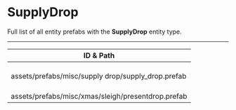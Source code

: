 # SupplyDrop
Full list of all <Badge type="warning" text="2"/> entity prefabs with the **SupplyDrop** entity type.

---
| ID & Path |
| --- |
| <a href="#3632568684"><Badge id="3632568684" type="tip" text="#"/></a> <Badge type="tip" text="3632568684"/> <Badge type="info" text="Poolable"/> <Badge type="info" text="EntityTimedDestroy"/> <Badge type="info" text="RealmedRemove"/> <Badge type="info" text="MusicChangeIntensity"/> <br> assets/prefabs/misc/supply drop/supply_drop.prefab |
| <a href="#1473303316"><Badge id="1473303316" type="tip" text="#"/></a> <Badge type="tip" text="1473303316"/> <Badge type="info" text="Poolable"/> <Badge type="info" text="EntityTimedDestroy"/> <Badge type="info" text="RealmedRemove"/> <Badge type="info" text="MusicChangeIntensity"/> <Badge type="info" text="SoundPlayer"/> <br> assets/prefabs/misc/xmas/sleigh/presentdrop.prefab |
